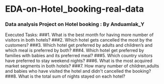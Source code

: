 # EDA-on-Hotel_booking-real-data
### Data analysis Project on Hotel booking : By Anduamlak_Y
Executed Tasks:
###1. What is the best month for having more number of visitors in both hotels? 
###2. Which hotel gets cancelled the most by the customers? 
###3. Which hotel get preferred by adults and children’s and which meal is preferred by both? 
###4. Which hotel get preferred by families with babies and its preferred meal? 
###5. Which country visitors have preferred to stay weekend nights?
###6. What is the most acquired market segments in both hotels?
###7. How many number of children,adults and babies who have visited the hotel and didn't cancelled the booking?
###8. What is the total sum of nights stayed on each hotel?
